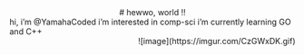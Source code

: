 <div align=center>
# hewwo, world !!
</div>

<div align=left>
hi, i’m @YamahaCoded    
i’m interested in comp-sci    
i’m currently learning GO and C++    
</div>

<div align=right>
![image](https://imgur.com/CzGWxDK.gif)
</div>


<!---
YamahaCoded/YamahaCoded is a ✨ special ✨ repository because its `README.md` (this file) appears on your GitHub profile.
You can click the Preview link to take a look at your changes.
--->
